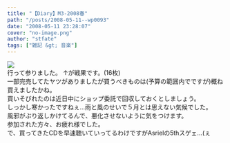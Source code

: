 ```yaml
---
title: "【Diary】M3-2008春"
path: "/posts/2008-05-11--wp0093"
date: "2008-05-11 23:28:07"
cover: "no-image.png"
author: "stfate"
tags: ["雑記 &gt; 音楽"]
---
```


<style type="text/css">
<!--
p {white-space: pre-wrap};
-->
</style>

<img src="http://stfate.net/img/P2008_0511_215058.JPG" class="image" /></a>
行って参りました。
↑が戦果です。(16枚)
一部完売してたヤツがありましたが買うべきものは(予算の範囲内でですが)概ね買えましたかね。
買いそびれたのは近日中にショップ委託で回収しておくとしましょう。
しっかし寒かったですねぇ…雨と風のせいで５月とは思えない気候でした。
風邪がぶり返しかけてるんで、悪化させないように気をつけます。
参加された方々、お疲れ様でした。
で、買ってきたCDを早速聴いていってるわけですがAsrielの5thスゲェ…(ぇ
